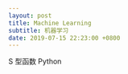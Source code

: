 ```yaml
---
layout: post
title: Machine Learning
subtitle: 机器学习
date: 2019-07-15 22:23:00 +0800
---
```


S 型函数
Python



